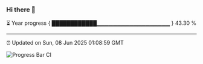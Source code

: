 ### Hi there 👋

⏳ Year progress { ████████████▁▁▁▁▁▁▁▁▁▁▁▁▁▁▁▁▁▁ } 43.30 %

---

⏰ Updated on Sun, 08 Jun 2025 01:08:59 GMT

![Progress Bar CI](https://github.com/code-lakshay/GitHub-Actions-Demo/workflows/Progress%20Bar%20CI/badge.svg)
